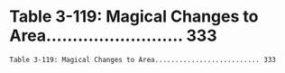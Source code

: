 # Table 3-119: Magical Changes to Area.......................... 333

```
Table 3-119: Magical Changes to Area.......................... 333
```
